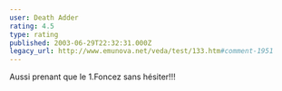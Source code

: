 ```yaml
---
user: Death Adder
rating: 4.5
type: rating
published: 2003-06-29T22:32:31.000Z
legacy_url: http://www.emunova.net/veda/test/133.htm#comment-1951
---
```

Aussi prenant que le 1.Foncez sans hésiter!!!